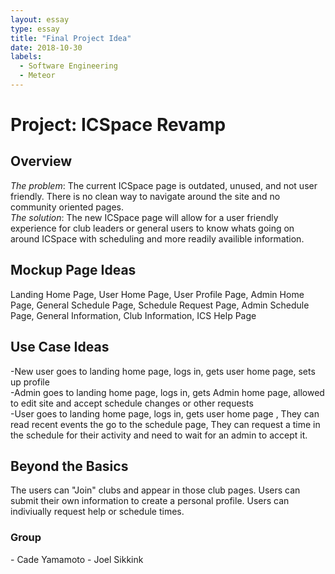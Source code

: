 ```yaml
---
layout: essay
type: essay
title: "Final Project Idea"
date: 2018-10-30
labels:
  - Software Engineering
  - Meteor
---
```

<h1> Project: ICSpace Revamp </h1>

<h2>Overview</h2>
<i>The problem</i>: The current ICSpace page is outdated, unused, and not user friendly. There is no clean way to navigate around the site and no community oriented pages.<br>
<i>The solution</i>: The new ICSpace page will allow for a user friendly experience for club leaders or general users to know whats going on around ICSpace with scheduling and more readily availible information. 

<h2>Mockup Page Ideas</h2>
Landing Home Page, User Home Page, User Profile Page, Admin Home Page, General Schedule Page, Schedule Request Page, Admin Schedule Page, General Information, Club Information, ICS Help Page

<h2>Use Case Ideas</h2>
-New user goes to landing home page, logs in, gets user home page, sets up profile <br>
-Admin goes to landing home page, logs in, gets Admin home page, allowed to edit site and accept schedule changes or other requests <br>
-User goes to landing home page, logs in, gets user home page , They can read recent events the go to the schedule page, They can request a time in the schedule for their activity and need to wait for an admin to accept it.

<h2>Beyond the Basics</h2>
The users can "Join" clubs and appear in those club pages. Users can submit their own information to create a personal profile. Users can indiviually request help or schedule times.

<h3>Group</h3>
- Cade Yamamoto
- Joel Sikkink
